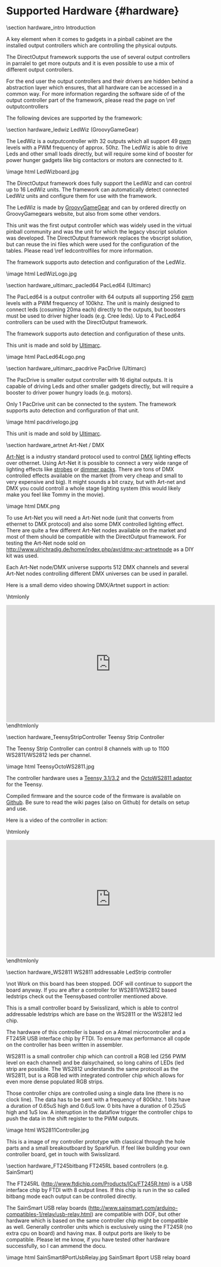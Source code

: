 ﻿Supported Hardware {#hardware}
===================

\section hardware_intro Introduction

A key element when it comes to gadgets in a pinball cabinet are the installed output controllers which are controlling the physical outputs. 

The DirectOutput framework supports the use of several output controllers in parralel to get more outputs and it is even possible to use a mix of different output controllers. 

For the end user the output controllers and their drivers are hidden behind a abstraction layer which ensures, that all hardware can be accessed in a common way. For more information regarding the software side of of the output controller part of the framework, please read the page on \ref outputcontrollers

The following devices are supported by the framework:

\section hardware_ledwiz LedWiz (GroovyGameGear)

The LedWiz is a outputcontroller with 32 outputs which all support 49 <a target="_blank" href="https://en.wikipedia.org/wiki/Pulse-width_modulation">pwm</a> levels with a PWM frequency of approx. 50hz. The LedWiz is able to drive Leds and other small loads directly, but will require some kind of booster for power hunger gadgets like big contactors or motors are connected to it.

\image html LedWizboard.jpg

The DirectOutput framework does fully support the LedWiz and can control up to 16 LedWiz units. The framework can automatically detect connected LedWiz units and configure them for use with the framework.

The LedWiz is made by <a target="_blank" href="http://groovygamegear.com/">GroovyGameGear</a> and can by ordered directly on GroovyGamegears website, but also from some other vendors.

This unit was the first output controller which was widely used in the virtual pinball community and was the unit for which the legacy vbscript solution was developed. The DirectOutput framework replaces the vbscript solution, but can reuse the ini files which were used for the configuration of the tables. Please read \ref ledcontrolfiles for more information.

The framework supports auto detection and configuration of the LedWiz.

\image html LedWizLogo.jpg

\section hardware_ultimarc_pacled64 PacLed64 (Ultimarc)

The PacLed64 is a output controller with 64 outputs all supporting 256 <a target="_blank" href="https://en.wikipedia.org/wiki/Pulse-width_modulation">pwm</a> levels with a PWM frequency of 100khz. The unit is mainly designed to connect leds (cosuming 20ma each) directly to the outputs, but boosters must be used to driver higher loads (e.g. Cree leds). Up to 4 PacLed64 controllers can be used with the DirectOutput framework.

The framework supports auto detection and configuration of these units.

This unit is made and sold by <a target="_blank" href="http://www.ultimarc.com">Ultimarc</a>.

\image html PacLed64Logo.png

\section hardware_ultimarc_pacdrive PacDrive (Ultimarc)

The PacDrive is smaller output controller with 16 digital outputs. It is capable of driving Leds and other smaller gadgets directly, but will require a booster to driver power hungry loads (e.g. motors). 

Only 1 PacDrive unit can be connected to the system. The framework supports auto detection and configuration of that unit.

\image html pacdrivelogo.jpg

This unit is made and sold by <a target="_blank" href="http://www.ultimarc.com">Ultimarc</a>.

\section hardware_artnet Art-Net / DMX

<a target="_blank" href="https://en.wikipedia.org/wiki/Art-Net">Art-Net</a> is a industry standard protocol used to control <a target="_blank" href="https://en.wikipedia.org/wiki/DMX512">DMX</a> lighting effects over othernet. Using Art-Net it is possible to connect a very wide range of lighting effects like <a target="_blank" href="https://www.google.ch/search?q=dmx+strobe">strobes</a> or <a target="_blank" href="https://www.google.ch/search?q=dmx+dimmer">dimmer packs</a>. There are tons of DMX controlled effects available on the market (from very cheap and small to very expensive and big). It might sounds a bit crazy, but with Art-net and DMX you could controll a whole stage lighting system (this would likely make you feel like Tommy in the movie).

\image html DMX.png

To use Art-Net you will need a Art-Net node (unit that converts from ethernet to DMX protocol) and also some DMX controlled lighting effect. There are quite a few different Art-Net nodes available on the market and most of them should be compatible with the DirectOutput framework. For testing the Art-Net node sold on http://www.ulrichradig.de/home/index.php/avr/dmx-avr-artnetnode as a DIY kit was used. 

Each Art-Net node/DMX universe supports 512 DMX channels and several Art-Net nodes controlling different DMX universes can be used in parallel.

Here is a small demo video showing DMX/Artnet support in action:

\htmlonly
<iframe width="560" height="315" src="http://www.youtube.com/embed/F4FI1NQ5nrc" frameborder="0" allowfullscreen></iframe>
\endhtmlonly


\section hardware_TeensyStripController Teensy Strip Controller

The Teensy Strip Controller can control 8 channels with up to 1100 WS2811/WS2812 leds per channel. 

\image html TeensyOctoWS2811.jpg

The controller hardware uses a <a target="_blank" href="http://pjrc.com/store/teensy32_pins.html">Teensy 3.1/3.2</a> and the <a target="_blank" href="http://pjrc.com/store/octo28_adaptor.html">OctoWS2811 adaptor</a> for the Teensy. 

Compiled firmware and the source code of the firmware is available on <a target="_blank" href="https://github.com/DirectOutput/TeensyStripController">Github</a>. Be sure to read the wiki pages (also on Github) for details on setup and use.

Here is a video of the controller in action:

\htmlonly
<iframe width="560" height="315" src="https://youtu.be/WLQidOzOg5M" frameborder="0" allowfullscreen></iframe>
\endhtmlonly


\section hardware_WS2811 WS2811 addressable LedStrip controller

\not Work on this board has been stopped. DOF will continue to support the board anyway. If you are after a controller for WS2811/WS2812 based ledstrips check out the Teensybased controller mentioned above.

This is a small controller board by Swisslizard, which is able to control addressable ledstrips which are base on the WS2811 or the WS2812 led chip.

The hardware of this controller is based on a Atmel microcontroller and a FT245R USB interface chip by FTDI. To ensure max performance all copde on the controller has been written in assembler.

WS2811 is a small controller chip which can controll a RGB led (256 PWM level on each channel) and be daisychained, so long cahins of LEDs (led strip are possible. The WS2812 understands the same protocoll as the WS2811, but is a RGB led with integrated controller chip which allows for even more dense populated RGB strips.

Those controller chips are controlled using a single data line (there is no clock line). The data has to be sent with a frequency of 800khz. 1 bits have a duration of 0.65uS high and 0.6uS low. 0 bits have a duration of 0.25uS high and 1uS low. A interuption in the dataflow trigger the controller chips to push the data in the shift register to the PWM outputs.

\image html WS2811Controller.jpg

This is a image of my controller prototype with classical through the hole parts and a small breakoutboard by SparkFun. If feel like building your own controller board, get in touch with Swisslizard.


\section hardware_FT245bitbang FT245RL based controllers (e.g. SainSmart)

The FT245RL (http://www.ftdichip.com/Products/ICs/FT245R.htm) is a USB interface chip by FTDI with 8 output lines. If this chip is run in the so called bitbang mode each output can be controlled directly.

The SainSmart USB relay boards (http://www.sainsmart.com/arduino-compatibles-1/relay/usb-relay.html) are compatible with DOF, but other hardware which is based on the same controller chip might be compatible as well. Generally controller units which is exclusively using the FT245R (no extra cpu on board) and having max. 8 output ports are likely to be compatible. Please let me know, if you have tested other hardware successfully, so I can ammend the docu.

\image html SainSmart8PortUsbRelay.jpg SainSmart 8port USB relay board
